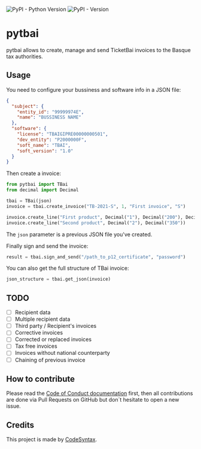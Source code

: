 ![PyPI - Python Version](https://img.shields.io/pypi/pyversions/pytbai)
![PyPI - Version](https://img.shields.io/pypi/v/pytbai)

# pytbai

pytbai allows to create, manage and send TicketBai invoices to the Basque tax authorities.

## Usage

You need to configure your bussiness and software info in a JSON file:

```json
{
  "subject": {
    "entity_id": "99999974E",
    "name": "BUSSINESS NAME"
  },
  "software": {
    "license": "TBAIGIPRE00000000501",
    "dev_entity": "P2000000F",
    "soft_name": "TBAI",
    "soft_version": "1.0"
  }
}
```

Then create a invoice:

```python
from pytbai import TBai
from decimal import Decimal

tbai = TBai(json)
invoice = tbai.create_invoice("TB-2021-S", 1, "First invoice", "S")

invoice.create_line("First product", Decimal("1"), Decimal("200"), Decimal("20"))
invoice.create_line("Second product", Decimal("2"), Decimal("350"))
```

The `json` parameter is a previous JSON file you've created.

Finally sign and send the invoice:

```python
result = tbai.sign_and_send("/path_to_p12_certificate", "password")
```

You can also get the full structure of TBai invoice:

```python
json_structure = tbai.get_json(invoice)
```

## TODO

- [ ] Recipient data
- [ ] Multiple recipient data
- [ ] Third party / Recipient's invoices
- [ ] Corrective invoices
- [ ] Corrected or replaced invoices
- [ ] Tax free invoices
- [ ] Invoices without national counterparty
- [ ] Chaining of previous invoice

## How to contribute

Please read the [Code of Conduct documentation](CODE_OF_CONDUCT.md) first, then all contributions are done via Pull Requests on GitHub but don´t hesitate to open a new issue.

## Credits

This project is made by [CodeSyntax](https://codesyntax.com).
